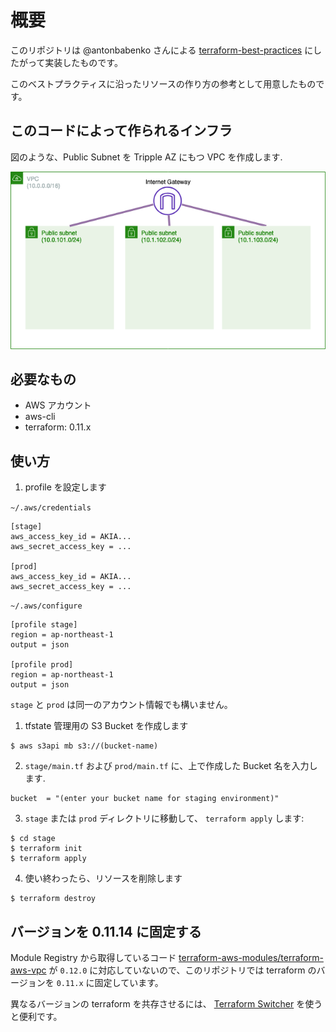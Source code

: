 # 概要

このリポジトリは @antonbabenko さんによる [terraform-best-practices](https://github.com/antonbabenko/terraform-best-practices) にしたがって実装したものです。

このベストプラクティスに沿ったリソースの作り方の参考として用意したものです。

## このコードによって作られるインフラ

図のような、Public Subnet を Tripple AZ にもつ VPC を作成します.

![infrastructure](https://github.com/billthelizard/terraform-best-practice-example/raw/image/image/terraform-best-practice-infra.png)

## 必要なもの

* AWS アカウント
* aws-cli
* terraform: 0.11.x

## 使い方

1. profile を設定します

`~/.aws/credentials`

```
[stage]
aws_access_key_id = AKIA...
aws_secret_access_key = ...

[prod]
aws_access_key_id = AKIA...
aws_secret_access_key = ...
```

`~/.aws/configure`

```
[profile stage]
region = ap-northeast-1
output = json

[profile prod]
region = ap-northeast-1
output = json
```

`stage` と `prod` は同一のアカウント情報でも構いません。

1. tfstate 管理用の S3 Bucket を作成します

```console
$ aws s3api mb s3://(bucket-name)
```

2. `stage/main.tf` および `prod/main.tf` に、上で作成した Bucket 名を入力します.

```
bucket  = "(enter your bucket name for staging environment)"
```

3. `stage` または `prod` ディレクトリに移動して、 `terraform apply` します:

```console
$ cd stage
$ terraform init
$ terraform apply
```

4. 使い終わったら、リソースを削除します

```
$ terraform destroy
```

## バージョンを 0.11.14 に固定する

Module Registry から取得しているコード
[terraform-aws-modules/terraform-aws-vpc](https://github.com/terraform-aws-modules/terraform-aws-vpc)
が `0.12.0` に対応していないので、このリポジトリでは terraform のバージョンを `0.11.x` に固定しています。

異なるバージョンの terraform を共存させるには、
[Terraform Switcher](https://warrensbox.github.io/terraform-switcher/)
を使うと便利です。